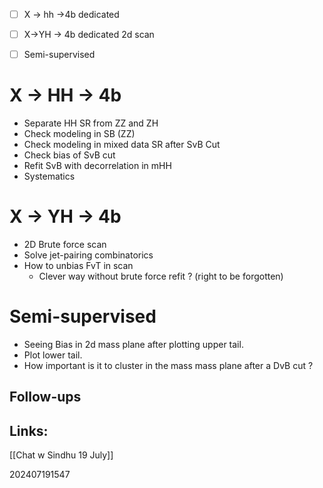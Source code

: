 - [ ] X -> hh ->4b dedicated
- [ ] X->YH -> 4b dedicated 2d scan
- [ ] Semi-supervised


# X → HH → 4b
- Separate HH SR from ZZ and ZH
- Check modeling in SB (ZZ)
- Check modeling in mixed data SR after SvB Cut
- Check bias of SvB cut
- Refit SvB with decorrelation in mHH
- Systematics

# X → YH → 4b
- 2D Brute force scan
- Solve jet-pairing combinatorics 
- How to unbias FvT in scan 
	- Clever way without brute force refit ? (right to be forgotten)



# Semi-supervised

- Seeing Bias in 2d mass plane after plotting upper tail. 
- Plot lower tail.
- How important is it to cluster in the mass mass plane after a DvB cut ?

## Follow-ups


## Links: 
[[Chat w Sindhu 19 July]]



202407191547
